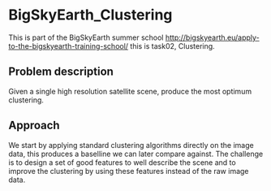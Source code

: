 # BigSkyEarth_Clustering
This is part of the BigSkyEarth summer school
http://bigskyearth.eu/apply-to-the-bigskyearth-training-school/
this is task02, Clustering.
## Problem description
Given a single high resolution satellite scene, produce the most optimum clustering.

## Approach
We start by applying standard clustering algorithms directly on the image data, this produces a baselline we can later compare against.
The challenge is to design a set of good features to well describe the scene and to improve the clustering by using these features instead of the raw image data.


